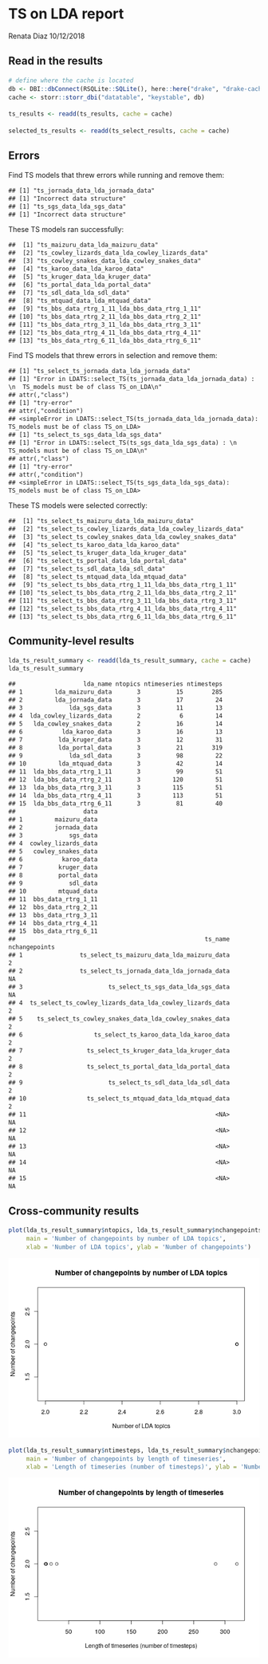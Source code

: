 TS on LDA report
================
Renata Diaz
10/12/2018

Read in the results
-------------------

``` r
# define where the cache is located
db <- DBI::dbConnect(RSQLite::SQLite(), here::here("drake", "drake-cache.sqlite"))
cache <- storr::storr_dbi("datatable", "keystable", db)

ts_results <- readd(ts_results, cache = cache)

selected_ts_results <- readd(ts_select_results, cache = cache)
```

Errors
------

Find TS models that threw errors while running and remove them:

    ## [1] "ts_jornada_data_lda_jornada_data"
    ## [1] "Incorrect data structure"
    ## [1] "ts_sgs_data_lda_sgs_data"
    ## [1] "Incorrect data structure"

These TS models ran successfully:

    ##  [1] "ts_maizuru_data_lda_maizuru_data"              
    ##  [2] "ts_cowley_lizards_data_lda_cowley_lizards_data"
    ##  [3] "ts_cowley_snakes_data_lda_cowley_snakes_data"  
    ##  [4] "ts_karoo_data_lda_karoo_data"                  
    ##  [5] "ts_kruger_data_lda_kruger_data"                
    ##  [6] "ts_portal_data_lda_portal_data"                
    ##  [7] "ts_sdl_data_lda_sdl_data"                      
    ##  [8] "ts_mtquad_data_lda_mtquad_data"                
    ##  [9] "ts_bbs_data_rtrg_1_11_lda_bbs_data_rtrg_1_11"  
    ## [10] "ts_bbs_data_rtrg_2_11_lda_bbs_data_rtrg_2_11"  
    ## [11] "ts_bbs_data_rtrg_3_11_lda_bbs_data_rtrg_3_11"  
    ## [12] "ts_bbs_data_rtrg_4_11_lda_bbs_data_rtrg_4_11"  
    ## [13] "ts_bbs_data_rtrg_6_11_lda_bbs_data_rtrg_6_11"

Find TS models that threw errors in selection and remove them:

    ## [1] "ts_select_ts_jornada_data_lda_jornada_data"
    ## [1] "Error in LDATS::select_TS(ts_jornada_data_lda_jornada_data) : \n  TS_models must be of class TS_on_LDA\n"
    ## attr(,"class")
    ## [1] "try-error"
    ## attr(,"condition")
    ## <simpleError in LDATS::select_TS(ts_jornada_data_lda_jornada_data): TS_models must be of class TS_on_LDA>
    ## [1] "ts_select_ts_sgs_data_lda_sgs_data"
    ## [1] "Error in LDATS::select_TS(ts_sgs_data_lda_sgs_data) : \n  TS_models must be of class TS_on_LDA\n"
    ## attr(,"class")
    ## [1] "try-error"
    ## attr(,"condition")
    ## <simpleError in LDATS::select_TS(ts_sgs_data_lda_sgs_data): TS_models must be of class TS_on_LDA>

These TS models were selected correctly:

    ##  [1] "ts_select_ts_maizuru_data_lda_maizuru_data"              
    ##  [2] "ts_select_ts_cowley_lizards_data_lda_cowley_lizards_data"
    ##  [3] "ts_select_ts_cowley_snakes_data_lda_cowley_snakes_data"  
    ##  [4] "ts_select_ts_karoo_data_lda_karoo_data"                  
    ##  [5] "ts_select_ts_kruger_data_lda_kruger_data"                
    ##  [6] "ts_select_ts_portal_data_lda_portal_data"                
    ##  [7] "ts_select_ts_sdl_data_lda_sdl_data"                      
    ##  [8] "ts_select_ts_mtquad_data_lda_mtquad_data"                
    ##  [9] "ts_select_ts_bbs_data_rtrg_1_11_lda_bbs_data_rtrg_1_11"  
    ## [10] "ts_select_ts_bbs_data_rtrg_2_11_lda_bbs_data_rtrg_2_11"  
    ## [11] "ts_select_ts_bbs_data_rtrg_3_11_lda_bbs_data_rtrg_3_11"  
    ## [12] "ts_select_ts_bbs_data_rtrg_4_11_lda_bbs_data_rtrg_4_11"  
    ## [13] "ts_select_ts_bbs_data_rtrg_6_11_lda_bbs_data_rtrg_6_11"

Community-level results
-----------------------

``` r
lda_ts_result_summary <- readd(lda_ts_result_summary, cache = cache)
lda_ts_result_summary
```

    ##                   lda_name ntopics ntimeseries ntimesteps
    ## 1         lda_maizuru_data       3          15        285
    ## 2         lda_jornada_data       3          17         24
    ## 3             lda_sgs_data       3          11         13
    ## 4  lda_cowley_lizards_data       2           6         14
    ## 5   lda_cowley_snakes_data       2          16         14
    ## 6           lda_karoo_data       3          16         13
    ## 7          lda_kruger_data       3          12         31
    ## 8          lda_portal_data       3          21        319
    ## 9             lda_sdl_data       3          98         22
    ## 10         lda_mtquad_data       3          42         14
    ## 11  lda_bbs_data_rtrg_1_11       3          99         51
    ## 12  lda_bbs_data_rtrg_2_11       3         120         51
    ## 13  lda_bbs_data_rtrg_3_11       3         115         51
    ## 14  lda_bbs_data_rtrg_4_11       3         113         51
    ## 15  lda_bbs_data_rtrg_6_11       3          81         40
    ##                   data
    ## 1         maizuru_data
    ## 2         jornada_data
    ## 3             sgs_data
    ## 4  cowley_lizards_data
    ## 5   cowley_snakes_data
    ## 6           karoo_data
    ## 7          kruger_data
    ## 8          portal_data
    ## 9             sdl_data
    ## 10         mtquad_data
    ## 11  bbs_data_rtrg_1_11
    ## 12  bbs_data_rtrg_2_11
    ## 13  bbs_data_rtrg_3_11
    ## 14  bbs_data_rtrg_4_11
    ## 15  bbs_data_rtrg_6_11
    ##                                                     ts_name nchangepoints
    ## 1                ts_select_ts_maizuru_data_lda_maizuru_data             2
    ## 2                ts_select_ts_jornada_data_lda_jornada_data            NA
    ## 3                        ts_select_ts_sgs_data_lda_sgs_data            NA
    ## 4  ts_select_ts_cowley_lizards_data_lda_cowley_lizards_data             2
    ## 5    ts_select_ts_cowley_snakes_data_lda_cowley_snakes_data             2
    ## 6                    ts_select_ts_karoo_data_lda_karoo_data             2
    ## 7                  ts_select_ts_kruger_data_lda_kruger_data             2
    ## 8                  ts_select_ts_portal_data_lda_portal_data             2
    ## 9                        ts_select_ts_sdl_data_lda_sdl_data             2
    ## 10                 ts_select_ts_mtquad_data_lda_mtquad_data             2
    ## 11                                                     <NA>            NA
    ## 12                                                     <NA>            NA
    ## 13                                                     <NA>            NA
    ## 14                                                     <NA>            NA
    ## 15                                                     <NA>            NA

Cross-community results
-----------------------

``` r
plot(lda_ts_result_summary$ntopics, lda_ts_result_summary$nchangepoints, 
     main = 'Number of changepoints by number of LDA topics', 
     xlab = 'Number of LDA topics', ylab = 'Number of changepoints')
```

![](ts_report_files/figure-markdown_github/plot%20ts%20cross%20comm%20results-1.png)

``` r
plot(lda_ts_result_summary$ntimesteps, lda_ts_result_summary$nchangepoints, 
     main = 'Number of changepoints by length of timeseries', 
     xlab = 'Length of timeseries (number of timesteps)', ylab = 'Number of changepoints')
```

![](ts_report_files/figure-markdown_github/plot%20ts%20cross%20comm%20results-2.png)
